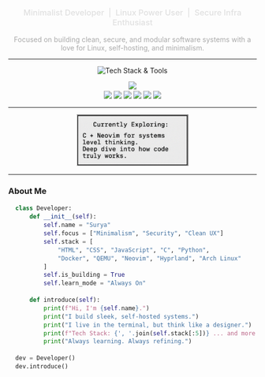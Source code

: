 <div align="center">
  <h3 style="font-weight:500; color:#e0e0e0;">Minimalist Developer &nbsp;|&nbsp; Linux Power User &nbsp;|&nbsp; Secure Infra Enthusiast</h3>
  <p style="max-width: 600px; color: #aaa; font-size: 14px;">
    Focused on building clean, secure, and modular software systems with a love for Linux, self-hosting, and minimalism.
  </p>
</div>

---

<p align="center">
  <img src="https://img.shields.io/badge/Tech%20Stack%20&%20Tools-%20-black?style=for-the-badge&labelColor=ffffff&color=ffffff&logo=linux&logoColor=000000" alt="Tech Stack & Tools"/>
</p>

<div align="center">
  <img src="https://skillicons.dev/icons?i=html,css,js,python,c,linux,docker,git,github,vim,neovim" height="40" />  
  <br />
  <img src="https://img.shields.io/badge/Arch-1793D1?style=for-the-badge&logo=arch-linux&logoColor=white"/>
  <img src="https://img.shields.io/badge/Debian-A81D33?style=for-the-badge&logo=debian&logoColor=white"/>
  <img src="https://img.shields.io/badge/Hyprland-DE-black?style=for-the-badge&color=111827"/>
  <img src="https://img.shields.io/badge/QEMU-Virtualization-blue?style=for-the-badge"/>
  <img src="https://img.shields.io/badge/Nmap-Security-lightblue?style=for-the-badge"/>
  <img src="https://img.shields.io/badge/JohnTheRipper-Cracking-red?style=for-the-badge"/>
</div>

---

<p align="center">
  <img src="assets/currently-exploring.gif" alt="Currently Exploring"  width="45%" />
</p>

---

###   About Me

```python
  class Developer:
      def __init__(self):
          self.name = "Surya"
          self.focus = ["Minimalism", "Security", "Clean UX"]
          self.stack = [
              "HTML", "CSS", "JavaScript", "C", "Python",
              "Docker", "QEMU", "Neovim", "Hyprland", "Arch Linux"
          ]
          self.is_building = True
          self.learn_mode = "Always On"
  
      def introduce(self):
          print(f"Hi, I'm {self.name}.")
          print("I build sleek, self-hosted systems.")
          print("I live in the terminal, but think like a designer.")
          print(f"Tech Stack: {', '.join(self.stack[:5])} ... and more.")
          print("Always learning. Always refining.")
  
  dev = Developer()
  dev.introduce()
